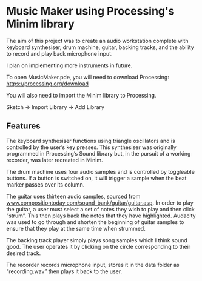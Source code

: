 # Music Maker using Processing's Minim library
The aim of this project was to create an audio workstation complete with keyboard synthesiser, drum machine, guitar, backing tracks,
and the ability to record and play back microphone input.

I plan on implementing more instruments in future.

To open MusicMaker.pde, you will need to download Processing:
https://processing.org/download

You will also need to import the Minim library to Processing.

Sketch -> Import Library -> Add Library

## Features

The keyboard synthesiser functions using triangle oscillators and is controlled by the user’s key presses.
This synthesiser was originally programmed in Processing’s Sound library but, in the pursuit of a working recorder, was later recreated in Minim.

The drum machine uses four audio samples and is controlled by toggleable buttons.
If a button is switched on, it will trigger a sample when the beat marker passes over its column.

The guitar uses thirteen audio samples, sourced from www.compositiontoday.com/sound_bank/guitar/guitar.asp.
In order to play the guitar, a user must select a set of notes they wish to play and then click “strum”. This then plays back the notes that they have highlighted.
Audacity was used to go through and shorten the beginning of guitar samples to ensure that they play at the same time when strummed.

The backing track player simply plays song samples which I think sound good. The user operates it by clicking on the circle corresponding to their desired track.

The recorder records microphone input, stores it in the data folder as “recording.wav” then plays it back to the user.
